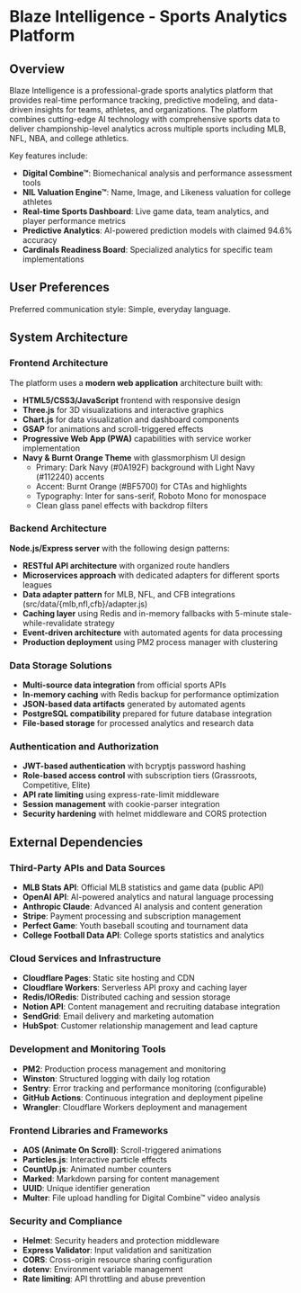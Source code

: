 # Blaze Intelligence - Sports Analytics Platform

## Overview

Blaze Intelligence is a professional-grade sports analytics platform that provides real-time performance tracking, predictive modeling, and data-driven insights for teams, athletes, and organizations. The platform combines cutting-edge AI technology with comprehensive sports data to deliver championship-level analytics across multiple sports including MLB, NFL, NBA, and college athletics.

Key features include:
- **Digital Combine™**: Biomechanical analysis and performance assessment tools
- **NIL Valuation Engine™**: Name, Image, and Likeness valuation for college athletes
- **Real-time Sports Dashboard**: Live game data, team analytics, and player performance metrics
- **Predictive Analytics**: AI-powered prediction models with claimed 94.6% accuracy
- **Cardinals Readiness Board**: Specialized analytics for specific team implementations

## User Preferences

Preferred communication style: Simple, everyday language.

## System Architecture

### Frontend Architecture
The platform uses a **modern web application** architecture built with:
- **HTML5/CSS3/JavaScript** frontend with responsive design
- **Three.js** for 3D visualizations and interactive graphics
- **Chart.js** for data visualization and dashboard components
- **GSAP** for animations and scroll-triggered effects
- **Progressive Web App (PWA)** capabilities with service worker implementation
- **Navy & Burnt Orange Theme** with glassmorphism UI design
  - Primary: Dark Navy (#0A192F) background with Light Navy (#112240) accents
  - Accent: Burnt Orange (#BF5700) for CTAs and highlights
  - Typography: Inter for sans-serif, Roboto Mono for monospace
  - Clean glass panel effects with backdrop filters

### Backend Architecture
**Node.js/Express server** with the following design patterns:
- **RESTful API architecture** with organized route handlers
- **Microservices approach** with dedicated adapters for different sports leagues
- **Data adapter pattern** for MLB, NFL, and CFB integrations (src/data/{mlb,nfl,cfb}/adapter.js)
- **Caching layer** using Redis and in-memory fallbacks with 5-minute stale-while-revalidate strategy
- **Event-driven architecture** with automated agents for data processing
- **Production deployment** using PM2 process manager with clustering

### Data Storage Solutions
- **Multi-source data integration** from official sports APIs
- **In-memory caching** with Redis backup for performance optimization
- **JSON-based data artifacts** generated by automated agents
- **PostgreSQL compatibility** prepared for future database integration
- **File-based storage** for processed analytics and research data

### Authentication and Authorization
- **JWT-based authentication** with bcryptjs password hashing
- **Role-based access control** with subscription tiers (Grassroots, Competitive, Elite)
- **API rate limiting** using express-rate-limit middleware
- **Session management** with cookie-parser integration
- **Security hardening** with helmet middleware and CORS protection

## External Dependencies

### Third-Party APIs and Data Sources
- **MLB Stats API**: Official MLB statistics and game data (public API)
- **OpenAI API**: AI-powered analytics and natural language processing
- **Anthropic Claude**: Advanced AI analysis and content generation
- **Stripe**: Payment processing and subscription management
- **Perfect Game**: Youth baseball scouting and tournament data
- **College Football Data API**: College sports statistics and analytics

### Cloud Services and Infrastructure
- **Cloudflare Pages**: Static site hosting and CDN
- **Cloudflare Workers**: Serverless API proxy and caching layer
- **Redis/IORedis**: Distributed caching and session storage
- **Notion API**: Content management and recruiting database integration
- **SendGrid**: Email delivery and marketing automation
- **HubSpot**: Customer relationship management and lead capture

### Development and Monitoring Tools
- **PM2**: Production process management and monitoring
- **Winston**: Structured logging with daily log rotation
- **Sentry**: Error tracking and performance monitoring (configurable)
- **GitHub Actions**: Continuous integration and deployment pipeline
- **Wrangler**: Cloudflare Workers deployment and management

### Frontend Libraries and Frameworks
- **AOS (Animate On Scroll)**: Scroll-triggered animations
- **Particles.js**: Interactive particle effects
- **CountUp.js**: Animated number counters
- **Marked**: Markdown parsing for content management
- **UUID**: Unique identifier generation
- **Multer**: File upload handling for Digital Combine™ video analysis

### Security and Compliance
- **Helmet**: Security headers and protection middleware
- **Express Validator**: Input validation and sanitization
- **CORS**: Cross-origin resource sharing configuration
- **dotenv**: Environment variable management
- **Rate limiting**: API throttling and abuse prevention